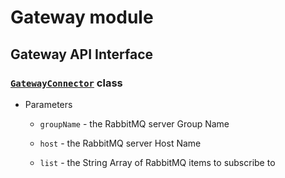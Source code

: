 # Gateway module

## Gateway API Interface

### [`GatewayConnector`](https://bitbucket.org/kashimabot/spectaclespluginsys/src/main/src/Gateway/Gateway.js) class

  - Parameters

    - `groupName` - the RabbitMQ server Group Name

    - `host` - the RabbitMQ server Host Name

    - `list` - the String Array of RabbitMQ items to subscribe to

